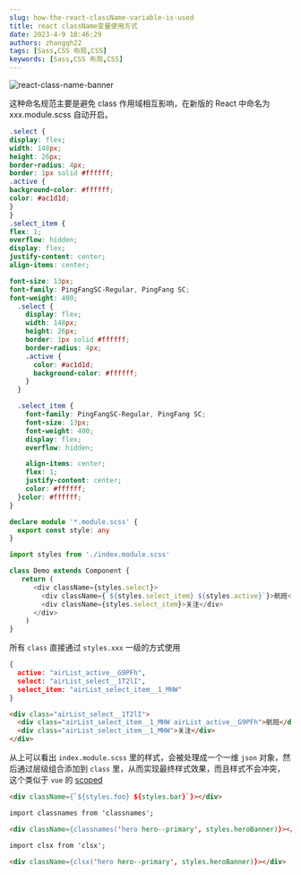 ```yaml
---
slug: how-the-react-className-variable-is-used
title: react className变量使用方式
date: 2023-4-9 10:46:29
authors: zhangqh22
tags: [Sass,CSS 布局,CSS]
keywords: [Sass,CSS 布局,CSS]
---
```


![react-class-name-banner](@site/static/img/thumbnail/react-class-name-banner.png)

这种命名规范主要是避免 class 作用域相互影响，在新版的 React 中命名为 xxx.module.scss 自动开启。

<!-- truncate -->

```scss title='index.module.scss'
.select {
display: flex;
width: 148px;
height: 26px;
border-radius: 4px;
border: 1px solid #ffffff;
.active {
background-color: #ffffff;
color: #ac1d1d;
}
}
.select_item {
flex: 1;
overflow: hidden;
display: flex;
justify-content: center;
align-items: center;

font-size: 13px;
font-family: PingFangSC-Regular, PingFang SC;
font-weight: 400;
  .select {
    display: flex;
    width: 148px;
    height: 26px;
    border: 1px solid #ffffff;
    border-radius: 4px;
    .active {
      color: #ac1d1d;
      background-color: #ffffff;
    }
  }

  .select_item {
    font-family: PingFangSC-Regular, PingFang SC;
    font-size: 13px;
    font-weight: 400;
    display: flex;
    overflow: hidden;

    align-items: center;
    flex: 1;
    justify-content: center;
    color: #ffffff;
  }color: #ffffff;
}
```

```typescript title='在 typescript 里是这样的'
declare module '*.module.scss' {
  export const style: any
}
```
         
 
```javascript title='index.tsx'
import styles from './index.module.scss'

class Demo extends Component {
   return (
      <div className={styles.select}>
        <div className={`${styles.select_item} ${styles.active}`}>航班</div>
        <div className={styles.select_item}>关注</div>
      </div>
    )
}
```

所有 `class` 直接通过 `styles.xxx` 一级的方式使用

```json title='styles 变量打印内容如下'
{
  active: "airList_active__G9PFh",
  select: "airList_select__1T2lI",
  select_item: "airList_select_item__1_MHW"
}
```

```html title='最终在浏览器里的组合结果'
<div class="airList_select__1T2lI">
  <div class="airList_select_item__1_MHW airList_active__G9PFh">航班</div>
  <div class="airList_select_item__1_MHW">关注</div>
</div>
```

从上可以看出 `index.module.scss` 里的样式，会被处理成一个一维 `json` 对象，然后通过层级组合添加到 `class` 里，从而实现最终样式效果，而且样式不会冲突，这个类似于 `vue` 的 [scoped](https://vue-loader.vuejs.org/zh/guide/scoped-css.html)

```html title='className多个值'
<div className={`${styles.foo} ${styles.bar}`}></div>
```

```html title='或者'
import classnames from 'classnames';

<div className={classnames('hero hero--primary', styles.heroBanner)}></div>
```

```html title='或者'
import clsx from 'clsx';

<div className={clsx('hero hero--primary', styles.heroBanner)}></div>
```
